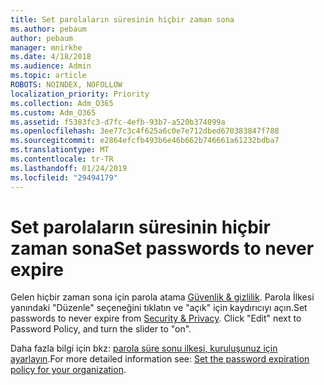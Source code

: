 ```yaml
---
title: Set parolaların süresinin hiçbir zaman sona
ms.author: pebaum
author: pebaum
manager: mnirkhe
ms.date: 4/18/2018
ms.audience: Admin
ms.topic: article
ROBOTS: NOINDEX, NOFOLLOW
localization_priority: Priority
ms.collection: Adm_O365
ms.custom: Adm_O365
ms.assetid: f5383fc3-d7fc-4efb-93b7-a520b374099a
ms.openlocfilehash: 3ee77c3c4f625a6c0e7e712dbed670383847f788
ms.sourcegitcommit: e2864efcfb493b6e46b662b746661a61232bdba7
ms.translationtype: MT
ms.contentlocale: tr-TR
ms.lasthandoff: 01/24/2019
ms.locfileid: "29494179"
---
```

# <a name="set-passwords-to-never-expire"></a><span data-ttu-id="c80e7-102">Set parolaların süresinin hiçbir zaman sona</span><span class="sxs-lookup"><span data-stu-id="c80e7-102">Set passwords to never expire</span></span>

<span data-ttu-id="c80e7-p101">Gelen hiçbir zaman sona için parola atama [Güvenlik &amp; gizlilik](https://portal.office.com/adminportal/home#/settings/security). Parola İlkesi yanındaki "Düzenle" seçeneğini tıklatın ve "açık" için kaydırıcıyı açın.</span><span class="sxs-lookup"><span data-stu-id="c80e7-p101">Set passwords to never expire from [Security &amp; Privacy](https://portal.office.com/adminportal/home#/settings/security). Click "Edit" next to Password Policy, and turn the slider to "on".</span></span>
  
<span data-ttu-id="c80e7-105">Daha fazla bilgi için bkz: [parola süre sonu ilkesi, kuruluşunuz için ayarlayın](https://support.office.com/en-us/article/set-the-password-expiration-policy-for-your-organization-0f54736f-eb22-414c-8273-498a0918678f).</span><span class="sxs-lookup"><span data-stu-id="c80e7-105">For more detailed information see: [Set the password expiration policy for your organization](https://support.office.com/en-us/article/set-the-password-expiration-policy-for-your-organization-0f54736f-eb22-414c-8273-498a0918678f).</span></span>
  

